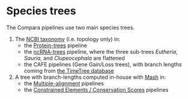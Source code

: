 # Species trees

The Compara pipelines use two main species trees.

1.  The [NCBI taxonomy](http://www.ncbi.nlm.nih.gov/Taxonomy/taxonomyhome.html/) (i.e. topology only) in:
    *   the [Protein-trees](/info/genome/compara/homology_method.html) pipeline
    *   the [ncRNA-trees](/info/genome/compara/ncRNA_methods.html) pipeline, where the three sub-trees _Eutheria_, _Sauria_, and _Clupeocephala_ are flattened
    *   the CAFE pipelines (Gene Gain/Loss trees), with branch lengths coming from [the TimeTree database](http://www.timetree.org)
2.  A tree with branch-lengths computed in-house with [Mash](https://github.com/Ensembl/ensembl-compara/blob/release/[[SPECIESDEFS::ENSEMBL_VERSION]]/scripts/pipeline/species_tree.ensembl.branch_len.nw) in:
    *   the [Multiple-alignment](/info/genome/compara/multiple_genome_alignments.html) pipelines
    *   the [Constrained Elements / Conservation Scores](/info/genome/compara/conservation_and_constrained.html) pipelines
